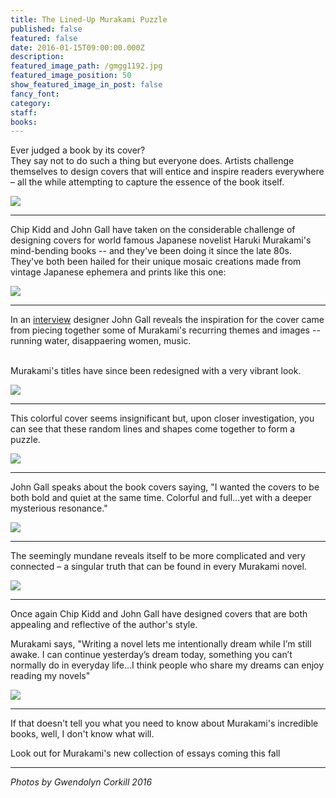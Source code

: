 ```yaml
---
title: The Lined-Up Murakami Puzzle
published: false
featured: false
date: 2016-01-15T09:00:00.000Z
description:
featured_image_path: /gmgg1192.jpg
featured_image_position: 50
show_featured_image_in_post: false
fancy_font:
category:
staff:
books:
---
```



Ever judged a book by its cover?
<br>They say not to do such a thing but everyone does. Artists challenge themselves to design covers that will entice and inspire readers everywhere – all the while attempting to capture the essence of the book itself.&nbsp;

![](/uploads/versions/gmgg1286---x----3276-2184x---.jpg)

---

Chip Kidd and John Gall have taken on the considerable challenge of designing covers for world famous Japanese novelist Haruki Murakami's mind-bending books -- and they've been doing it since the late 80s. They've both been hailed for their unique mosaic creations made from vintage Japanese ephemera and prints like this one:

![](/uploads/versions/gmgg1311---x----3114-2076x---.jpg)

---

In an [interview](http://www.harukimurakami.com/resource_category/q_and_a)&nbsp;designer John Gall reveals the inspiration for the cover came from piecing together some of Murakami's recurring themes and images -- running water, disappaering women, music.&nbsp;

<br>Murakami's titles have since been redesigned with a very vibrant look.&nbsp;

![](/uploads/versions/gmgg1314---x----2166-1630x---.jpg)

---

This colorful cover seems insignificant but, upon closer investigation, you can see that these random lines and shapes come together to form a puzzle. &nbsp;

![](/uploads/versions/gmgg1142---x----2824-1883x---.jpg)

---

John Gall speaks about the book covers saying, "I wanted the covers to be both bold and quiet at the same time. Colorful and full...yet with a deeper mysterious resonance."

![](/uploads/versions/gmgg1190---x----1638-2457x---.jpg)

---

The seemingly mundane reveals itself to be more complicated and very connected – a singular truth that can be found in every Murakami novel. &nbsp;

![](/uploads/versions/gmgg1235---x----3276-2184x---.jpg)

---

Once again Chip Kidd and John Gall have designed covers that are both appealing and reflective of the author's style.&nbsp;

Murakami says, "Writing a novel lets me intentionally dream while I’m still awake. I can continue yesterday’s dream today, something you can’t normally do in everyday life…I think people who share my dreams can enjoy reading my novels"

![](/uploads/versions/gmgg1202---x----2135-2755x---.jpg)

---

If that doesn't tell you what you need to know about Murakami's incredible books, well, I don't know what will.&nbsp;

Look out for Murakami's new collection of essays coming this fall

---

*Photos by Gwendolyn Corkill 2016*